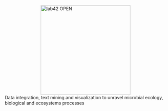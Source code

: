 <img src="{{ site.baseurl }}/images/logo.png" alt="lab42 OPEN" style="width: 20em; display: block; margin-left: auto; margin-right: auto;" />
Data integration, text mining and visualization to unravel microbial ecology, biological and ecosystems processes

